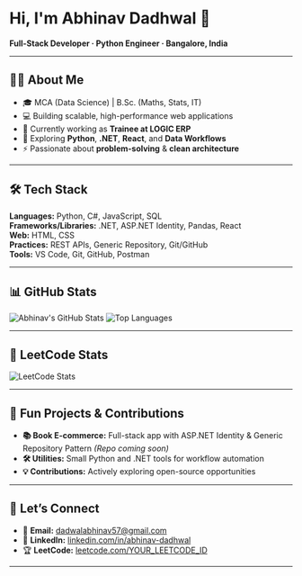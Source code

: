 # Hi, I'm Abhinav Dadhwal 👋

**Full-Stack Developer · Python Engineer · Bangalore, India**

---

## 🧑‍💻 About Me
- 🎓 MCA (Data Science) | B.Sc. (Maths, Stats, IT)
- 💻 Building scalable, high-performance web applications
- 🔭 Currently working as **Trainee at LOGIC ERP**
- 🌱 Exploring **Python**, **.NET**, **React**, and **Data Workflows**
- ⚡ Passionate about **problem-solving** & **clean architecture**

---

## 🛠 Tech Stack
**Languages:** Python, C#, JavaScript, SQL  
**Frameworks/Libraries:** .NET, ASP.NET Identity, Pandas, React  
**Web:** HTML, CSS  
**Practices:** REST APIs, Generic Repository, Git/GitHub  
**Tools:** VS Code, Git, GitHub, Postman  

---

## 📊 GitHub Stats
![Abhinav's GitHub Stats](https://github-readme-stats.vercel.app/api?username=abhinav-dadhwal&show_icons=true&theme=tokyonight)
![Top Languages](https://github-readme-stats.vercel.app/api/top-langs/?username=abhinav-dadhwal&layout=compact&theme=tokyonight)

---

## 🎯 LeetCode Stats
![LeetCode Stats](https://leetcard.jacoblin.cool/abhinav_dadhwal?theme=dark&font=Roboto&ext=heatmap)

---

## 🚀 Fun Projects & Contributions
- **📚 Book E-commerce:** Full-stack app with ASP.NET Identity & Generic Repository Pattern *(Repo coming soon)*
- **🛠 Utilities:** Small Python and .NET tools for workflow automation
- **💡 Contributions:** Actively exploring open-source opportunities

---

## 🤝 Let’s Connect
- 📧 **Email:** [dadwalabhinav57@gmail.com](mailto:dadwalabhinav57@gmail.com)  
- 💼 **LinkedIn:** [linkedin.com/in/abhinav-dadhwal](https://www.linkedin.com/in/abhinav-dadhwal)  
- 🏆 **LeetCode:** [leetcode.com/YOUR_LEETCODE_ID](https://leetcode.com/YOUR_LEETCODE_ID)  

---
